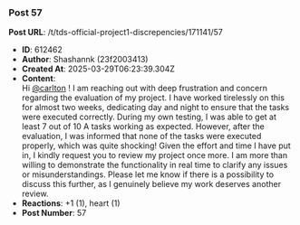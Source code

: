 ### Post 57
**Post URL**: /t/tds-official-project1-discrepencies/171141/57
- **ID**: 612462
- **Author**: Shashannk (23f2003413)
- **Created At**: 2025-03-29T06:23:39.304Z
- **Content**:  
  Hi <a class="mention" href="/u/carlton">@carlton</a> !
I am reaching out with deep frustration and concern regarding the evaluation of my project. I have worked tirelessly on this for almost two weeks, dedicating day and night to ensure that the tasks were executed correctly. During my own testing, I was able to get at least 7 out of 10 A tasks working as expected. However, after the evaluation, I was informed that none of the tasks were executed properly, which was quite shocking!
Given the effort and time I have put in, I kindly request you to review my project once more. I am more than willing to demonstrate the functionality in real time to clarify any issues or misunderstandings. Please let me know if there is a possibility to discuss this further, as I genuinely believe my work deserves another review.
- **Reactions**: +1 (1), heart (1)
- **Post Number**: 57

